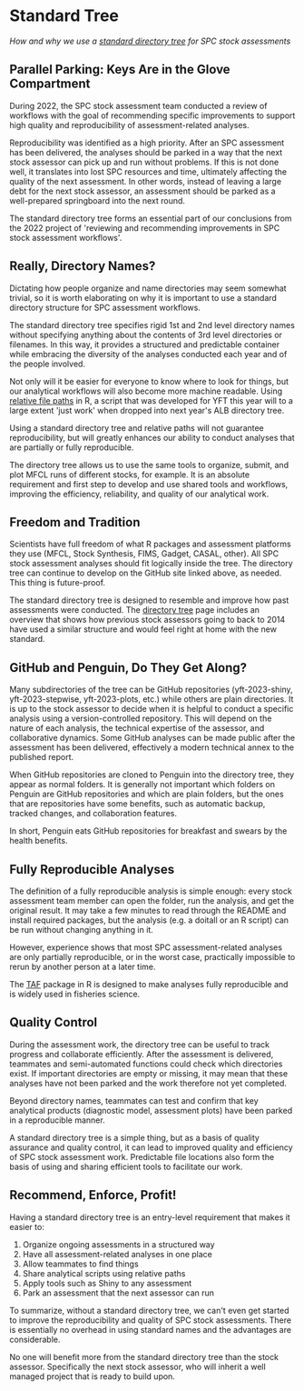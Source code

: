 # Standard Tree

*How and why we use a [standard directory tree](dir_tree.md#recommendation) for
SPC stock assessments*

## Parallel Parking: Keys Are in the Glove Compartment

During 2022, the SPC stock assessment team conducted a review of workflows with
the goal of recommending specific improvements to support high quality and
reproducibility of assessment-related analyses.

Reproducibility was identified as a high priority. After an SPC assessment has
been delivered, the analyses should be parked in a way that the next stock
assessor can pick up and run without problems. If this is not done well, it
translates into lost SPC resources and time, ultimately affecting the quality of
the next assessment. In other words, instead of leaving a large debt for the
next stock assessor, an assessment should be parked as a well-prepared
springboard into the next round.

The standard directory tree forms an essential part of our conclusions from the
2022 project of 'reviewing and recommending improvements in SPC stock assessment
workflows'.

## Really, Directory Names?

Dictating how people organize and name directories may seem somewhat trivial, so
it is worth elaborating on why it is important to use a standard directory
structure for SPC assessment workflows.

The standard directory tree specifies rigid 1st and 2nd level directory names
without specifying anything about the contents of 3rd level directories or
filenames. In this way, it provides a structured and predictable container while
embracing the diversity of the analyses conducted each year and of the people
involved.

Not only will it be easier for everyone to know where to look for things, but
our analytical workflows will also become more machine readable. Using [relative
file paths](file_paths.md#2-use-relative-paths) in R, a script that was
developed for YFT this year will to a large extent 'just work' when dropped into
next year's ALB directory tree.

Using a standard directory tree and relative paths will not guarantee
reproducibility, but will greatly enhances our ability to conduct analyses that
are partially or fully reproducible.

The directory tree allows us to use the same tools to organize, submit, and plot
MFCL runs of different stocks, for example. It is an absolute requirement and
first step to develop and use shared tools and workflows, improving the
efficiency, reliability, and quality of our analytical work.

## Freedom and Tradition

Scientists have full freedom of what R packages and assessment platforms they
use (MFCL, Stock Synthesis, FIMS, Gadget, CASAL, other). All SPC stock
assessment analyses should fit logically inside the tree. The directory tree can
continue to develop on the GitHub site linked above, as needed. This thing is
future-proof.

The standard directory tree is designed to resemble and improve how past
assessments were conducted. The [directory tree](dir_tree.md#old-assessments)
page includes an overview that shows how previous stock assessors going to back
to 2014 have used a similar structure and would feel right at home with the new
standard.

## GitHub and Penguin, Do They Get Along?

Many subdirectories of the tree can be GitHub repositories (yft-2023-shiny,
yft-2023-stepwise, yft-2023-plots, etc.) while others are plain directories. It
is up to the stock assessor to decide when it is helpful to conduct a specific
analysis using a version-controlled repository. This will depend on the nature
of each analysis, the technical expertise of the assessor, and collaborative
dynamics. Some GitHub analyses can be made public after the assessment has been
delivered, effectively a modern technical annex to the published report.

When GitHub repositories are cloned to Penguin into the directory tree, they
appear as normal folders. It is generally not important which folders on Penguin
are GitHub repositories and which are plain folders, but the ones that are
repositories have some benefits, such as automatic backup, tracked changes, and
collaboration features.

In short, Penguin eats GitHub repositories for breakfast and swears by the
health benefits.

## Fully Reproducible Analyses

The definition of a fully reproducible analysis is simple enough: every stock
assessment team member can open the folder, run the analysis, and get the
original result. It may take a few minutes to read through the README and
install required packages, but the analysis (e.g. a doitall or an R script) can
be run without changing anything in it.

However, experience shows that most SPC assessment-related analyses are only
partially reproducible, or in the worst case, practically impossible to rerun by
another person at a later time.

The [TAF](https://cran.r-project.org/package=TAF) package in R is designed to
make analyses fully reproducible and is widely used in fisheries science.

## Quality Control

During the assessment work, the directory tree can be useful to track progress
and collaborate efficiently. After the assessment is delivered, teammates and
semi-automated functions could check which directories exist. If important
directories are empty or missing, it may mean that these analyses have not been
parked and the work therefore not yet completed.

Beyond directory names, teammates can test and confirm that key analytical
products (diagnostic model, assessment plots) have been parked in a reproducible
manner.

A standard directory tree is a simple thing, but as a basis of quality assurance
and quality control, it can lead to improved quality and efficiency of SPC stock
assessment work. Predictable file locations also form the basis of using and
sharing efficient tools to facilitate our work.

## Recommend, Enforce, Profit!

Having a standard directory tree is an entry-level requirement that makes it
easier to:

1. Organize ongoing assessments in a structured way
2. Have all assessment-related analyses in one place
3. Allow teammates to find things
4. Share analytical scripts using relative paths
5. Apply tools such as Shiny to any assessment
6. Park an assessment that the next assessor can run

To summarize, without a standard directory tree, we can't even get started to
improve the reproducibility and quality of SPC stock assessments. There is
essentially no overhead in using standard names and the advantages are
considerable.

No one will benefit more from the standard directory tree than the stock
assessor. Specifically the next stock assessor, who will inherit a well managed
project that is ready to build upon.
